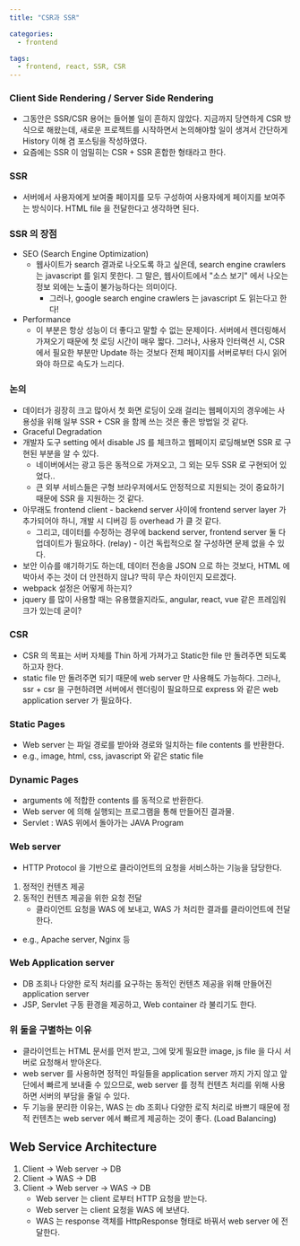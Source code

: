 ```yaml
---
title: "CSR과 SSR"

categories:
  - frontend

tags:
  - frontend, react, SSR, CSR
---
```


### Client Side Rendering / Server Side Rendering

- 그동안은 SSR/CSR 용어는 들어볼 일이 흔하지 않았다. 지금까지 당연하게 CSR 방식으로 해왔는데, 새로운 프로젝트를 시작하면서 논의해야할 일이 생겨서 간단하게 History 이해 겸 포스팅을 작성하였다.
- 요즘에는 SSR 이 엄밀히는 CSR + SSR 혼합한 형태라고 한다.

### SSR

- 서버에서 사용자에게 보여줄 페이지를 모두 구성하여 사용자에게 페이지를 보여주는 방식이다. HTML file 을 전달한다고 생각하면 된다.

### SSR 의 장점

- SEO (Search Engine Optimization)
  - 웹사이트가 search 결과로 나오도록 하고 싶은데, search engine crawlers 는 javascript 를 읽지 못한다. 그 말은, 웹사이트에서 "소스 보기" 에서 나오는 정보 외에는 노출이 불가능하다는 의미이다.
    - 그러나, google search engine crawlers 는 javascript 도 읽는다고 한다!
- Performance
  - 이 부분은 항상 성능이 더 좋다고 말할 수 없는 문제이다. 서버에서 렌더링해서 가져오기 때문에 첫 로딩 시간이 매우 짧다. 그러나, 사용자 인터랙션 시, CSR 에서 필요한 부분만 Update 하는 것보다 전체 페이지를 서버로부터 다시 읽어와야 하므로 속도가 느리다.

### 논의

- 데이터가 굉장히 크고 많아서 첫 화면 로딩이 오래 걸리는 웹페이지의 경우에는 사용성을 위해 일부 SSR + CSR 을 함께 쓰는 것은 좋은 방법일 것 같다.
- Graceful Degradation
- 개발자 도구 setting 에서 disable JS 를 체크하고 웹페이지 로딩해보면 SSR 로 구현된 부분을 알 수 있다.
  - 네이버에서는 광고 등은 동적으로 가져오고, 그 외는 모두 SSR 로 구현되어 있었다..
  - 큰 외부 서비스들은 구형 브라우저에서도 안정적으로 지원되는 것이 중요하기 때문에 SSR 을 지원하는 것 같다.
- 아무래도 frontend client - backend server 사이에 frontend server layer 가 추가되어야 하니, 개발 시 디버깅 등 overhead 가 클 것 같다.
  - 그리고, 데이터를 수정하는 경우에 backend server, frontend server 둘 다 업데이트가 필요하다. (relay) - 이건 독립적으로 잘 구성하면 문제 없을 수 있다.
- 보안 이슈를 얘기하기도 하는데, 데이터 전송을 JSON 으로 하는 것보다, HTML 에 박아서 주는 것이 더 안전하지 않냐? 딱히 무슨 차이인지 모르겠다.
- webpack 설정은 어떻게 하는지?
- jquery 를 많이 사용할 때는 유용했을지라도, angular, react, vue 같은 프레임워크가 있는데 굳이?

### CSR

- CSR 의 목표는 서버 자체를 Thin 하게 가져가고 Static한 file 만 돌려주면 되도록 하고자 한다.
- static file 만 돌려주면 되기 때문에 web server 만 사용해도 가능하다. 그러나, ssr + csr 을 구현하려면 서버에서 렌더링이 필요하므로 express 와 같은 web application server 가 필요하다.

### Static Pages

- Web server 는 파일 경로를 받아와 경로와 일치하는 file contents 를 반환한다.
- e.g., image, html, css, javascript 와 같은 static file

### Dynamic Pages

- arguments 에 적합한 contents 를 동적으로 반환한다.
- Web server 에 의해 실행되는 프로그램을 통해 만들어진 결과물.
- Servlet : WAS 위에서 돌아가는 JAVA Program

### Web server

- HTTP Protocol 을 기반으로 클라이언트의 요청을 서비스하는 기능을 담당한다.

1. 정적인 컨텐츠 제공
2. 동적인 컨텐츠 제공을 위한 요청 전달
   - 클라이언트 요청을 WAS 에 보내고, WAS 가 처리한 결과를 클라이언트에 전달한다.

- e.g., Apache server, Nginx 등

### Web Application server

- DB 조회나 다양한 로직 처리를 요구하는 동적인 컨텐츠 제공을 위해 만들어진 application server
- JSP, Servlet 구동 환경을 제공하고, Web container 라 불리기도 한다.

### 위 둘을 구별하는 이유

- 클라이언트는 HTML 문서를 먼저 받고, 그에 맞게 필요한 image, js file 을 다시 서버로 요청해서 받아온다.
- web server 를 사용하면 정적인 파일들을 application server 까지 가지 않고 앞단에서 빠르게 보내줄 수 있으므로, web server 를 정적 컨텐츠 처리를 위해 사용하면 서버의 부담을 줄일 수 있다.
- 두 기능을 분리한 이유는, WAS 는 db 조회나 다양한 로직 처리로 바쁘기 때문에 정적 컨텐츠는 web server 에서 빠르게 제공하는 것이 좋다. (Load Balancing)

## Web Service Architecture

1. Client -> Web server -> DB
2. Client -> WAS -> DB
3. Client -> Web server -> WAS -> DB
   - Web server 는 client 로부터 HTTP 요청을 받는다.
   - Web server 는 client 요청을 WAS 에 보낸다.
   - WAS 는 response 객체를 HttpResponse 형태로 바꿔서 web server 에 전달한다.
